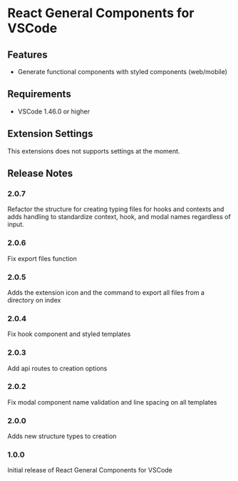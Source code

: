 # React General Components for VSCode

## Features

- Generate functional components with styled components (web/mobile)

## Requirements

- VSCode 1.46.0 or higher

## Extension Settings

This extensions does not supports settings at the moment.

## Release Notes

### 2.0.7

Refactor the structure for creating typing files for hooks and contexts and adds handling to standardize context, hook, and modal names regardless of input.

### 2.0.6

Fix export files function

### 2.0.5

Adds the extension icon and the command to export all files from a directory on index

### 2.0.4

Fix hook component and styled templates

### 2.0.3

Add api routes to creation options

### 2.0.2

Fix modal component name validation and line spacing on all templates

### 2.0.0

Adds new structure types to creation

### 1.0.0

Initial release of React General Components for VSCode
